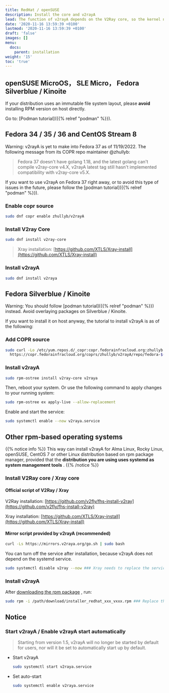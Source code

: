 ```yaml
---
title: RedHat / openSUSE
description: Install the core and v2rayA
lead: The function of v2rayA depends on the V2Ray core, so the kernel needs to be installed.
date: '2020-11-16 13:59:39 +0100'
lastmod: '2020-11-16 13:59:39 +0100'
draft: 'false'
images: []
menu:
  docs:
    parent: installation
weight: '15'
toc: 'true'
---
```


## openSUSE MicroOS， SLE Micro， Fedora Silverblue / Kinoite

If your distribution uses an immutable file system layout, please **avoid** installing RPM version on host directly.

Go to: [Podman tutorial]({{% relref "podman" %}}).

## Fedora 34 / 35 / 36 and CentOS Stream 8

Warning: v2rayA is yet to make into Fedora 37 as of 11/19/2022. The following message from its COPR repo maintainer @zhullyb:

> Fedora 37 doesn't have golang 1.18, and the latest golang can't compile v2ray-core v4.X, v2rayA latest tag still hasn't implemented compatibility with v2ray-core v5.X.

If you want to use v2rayA on Fedora 37 right away, or to avoid this type of issues in the future, please follow the [podman tutorial]({{% relref "podman" %}}).

### Enable copr source

```bash
sudo dnf copr enable zhullyb/v2rayA
```

### Install V2ray Core

```bash
sudo dnf install v2ray-core
```

> Xray installation: [https://github.com/XTLS/Xray-install](https://github.com/XTLS/Xray-install)

### Install v2rayA

```bash
sudo dnf install v2raya
```

## Fedora Silverblue / Kinoite

Warning: You should follow [podman tutorial]({{% relref "podman" %}}) instead. Avoid overlaying packages on Silverblue / Kinoite.

If you want to install it on host anyway, the tutorial to install v2rayA is as of the following:

### Add COPR source

```bash
sudo curl -Lo /etc/yum.repos.d/_copr:copr.fedorainfracloud.org:zhullyb:v2rayA.repo \
  https://copr.fedorainfracloud.org/coprs/zhullyb/v2rayA/repo/fedora-$(rpm -E %fedora)/zhullyb-v2rayA-fedora-$(rpm -E %fedora).repo
```

### Install v2rayA

```bash
sudo rpm-ostree install v2ray-core v2raya
```

Then, reboot your system. Or use the following command to apply changes to your running system:

```bash
sudo rpm-ostree ex apply-live --allow-replacement
```

Enable and start the service:

```bash
sudo systemctl enable --now v2raya.service
```

## Other rpm-based operating systems

{{% notice info %}} This way can install v2rayA for Alma Linux, Rocky Linux, openSUSE, CentOS 7 or other Linux distribution based on rpm package manager, provided that the **distribution you are using uses systemd as system management tools** . {{% /notice %}}

### Install V2Ray core / Xray core

#### Official script of V2Ray / Xray

V2Ray installation: [https://github.com/v2fly/fhs-install-v2ray](https://github.com/v2fly/fhs-install-v2ray)

Xray installation: [https://github.com/XTLS/Xray-install](https://github.com/XTLS/Xray-install)

#### Mirror script provided by v2rayA (recommended)

```bash
curl -Ls https://mirrors.v2raya.org/go.sh | sudo bash
```

You can turn off the service after installation, because v2rayA does not depend on the systemd service.

```bash
sudo systemctl disable v2ray --now ### Xray needs to replace the service with xray
```

### Install v2rayA

After [downloading the rpm package](https://github.com/v2rayA/v2rayA/releases) , run:

```bash
sudo rpm -i /path/download/installer_redhat_xxx_vxxx.rpm ### Replace the actual path where the rpm package is located by yourself
```

## Notice

### Start v2rayA / Enable v2rayA start automatically

> Starting from version 1.5, v2rayA will no longer be started by default for users, nor will it be set to automatically start up by default.

- Start v2rayA

    ```bash
    sudo systemctl start v2raya.service
    ```

- Set auto-start

    ```bash
    sudo systemctl enable v2raya.service
    ```
